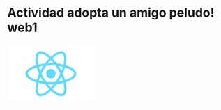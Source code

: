 # Actividad adopta un amigo peludo! web1

<img src="https://github.com/jorgecasase/login-sample-react/blob/main/src/logo.svg" alt="react" width="200" />
